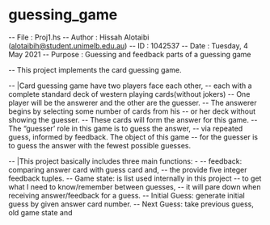 # guessing_game
-- File     : Proj1.hs
-- Author   : Hissah Alotaibi (alotaibih@student.unimelb.edu.au)
-- ID       : 1042537
-- Date     : Tuesday, 4 May 2021
-- Purpose  : Guessing and feedback parts of a guessing game

-- This project implements the card guessing game.

-- |Card guessing game have two players face each other, 
--  each with a complete standard deck of western playing cards(without jokers) 
--  One player will be the answerer and the other are the guesser. 
--  The answerer begins by selecting some number of cards from his 
--  or her deck without showing the guesser.
--  These cards will form the answer for this game. 
--  The “guesser’ role in this game is to guess the answer, 
--  via repeated guess, informed by feedback. The object of this game 
--  for the guesser is to guess the answer with the fewest possible guesses.

-- |This project basically includes three main functions: -
--   feedback: comparing answer card with guess card and,
--   the provide five integer feedback tuples.
--   Game state: is list used internally in this project 
--   to get what I need to know/remember between guesses,
--   it will pare down when receiving answer/feedback for a guess.
--   Initial Guess: generate initial guess by given answer card number.
--   Next Guess: take previous guess, old game state and 
